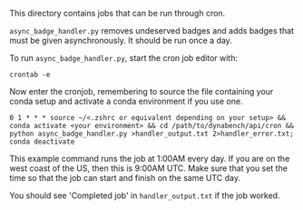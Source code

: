 This directory contains jobs that can be run through cron.


`async_badge_handler.py` removes undeserved badges and adds badges that must be given asynchronously.
It should be run once a day.

To run `async_badge_handler.py`, start the cron job editor with:

`crontab -e`

Now enter the cronjob, remembering to source the file containing your conda setup and activate a conda environment if you use one.

`0 1 * * * source ~/<.zshrc or equivalent depending on your setup> && conda activate <your environment> && cd /path/to/dynabench/api/cron && python async_badge_handler.py >handler_output.txt 2>handler_error.txt; conda deactivate`

This example command runs the job at 1:00AM every day.
If you are on the west coast of the US, then this is 9:00AM UTC.
Make sure that you set the time so that the job can start and finish on the same UTC day.

You should see 'Completed job' in `handler_output.txt` if the job worked.
